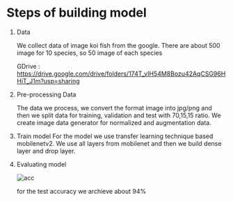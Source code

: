 # Steps of building model

1. Data

    We collect data of image koi fish from the google. There are about 500 image for 10 species, so 50 image of each species
    
    GDrive : https://drive.google.com/drive/folders/174T_vIH54M8Bozu42AqCSG96HHiT_J1m?usp=sharing
    
2. Pre-processing Data
    
    The data we process, we convert the format image into jpg/png and then we split data for training, validation and test with 70,15,15 ratio. We create image data generator for normalized and augmentation data.
 
3. Train model
    For the model we use transfer learning technique based mobilenetv2. We use all layers from mobilenet and then we build dense layer and drop layer.

4. Evaluating model
    
    ![acc](https://user-images.githubusercontent.com/78861020/173117631-9d7d909e-8cff-4f9c-b101-0ec02f30a207.png)
    
    for the test accuracy we archieve about 94%
    
